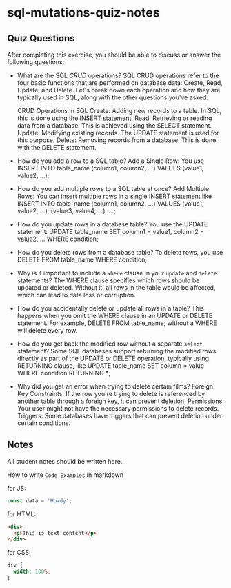 # sql-mutations-quiz-notes

## Quiz Questions

After completing this exercise, you should be able to discuss or answer the following questions:

- What are the SQL _CRUD_ operations?
  SQL CRUD operations refer to the four basic functions that are performed on database data: Create, Read, Update, and Delete. Let's break down each operation and how they are typically used in SQL, along with the other questions you've asked.

  CRUD Operations in SQL
  Create: Adding new records to a table. In SQL, this is done using the INSERT statement.
  Read: Retrieving or reading data from a database. This is achieved using the SELECT statement.
  Update: Modifying existing records. The UPDATE statement is used for this purpose.
  Delete: Removing records from a database. This is done with the DELETE statement.

- How do you add a row to a SQL table?
  Add a Single Row: You use INSERT INTO table_name (column1, column2, ...) VALUES (value1, value2, ...);

- How do you add multiple rows to a SQL table at once?
  Add Multiple Rows: You can insert multiple rows in a single INSERT statement like INSERT INTO table_name (column1, column2, ...) VALUES (value1, value2, ...), (value3, value4, ...), ...;

- How do you update rows in a database table?
  You use the UPDATE statement: UPDATE table_name SET column1 = value1, column2 = value2, ... WHERE condition;

- How do you delete rows from a database table?
  To delete rows, you use DELETE FROM table_name WHERE condition;

- Why is it important to include a `where` clause in your `update` and `delete` statements?
  The WHERE clause specifies which rows should be updated or deleted. Without it, all rows in the table would be affected, which can lead to data loss or corruption.

- How do you accidentally delete or update all rows in a table?
  This happens when you omit the WHERE clause in an UPDATE or DELETE statement. For example, DELETE FROM table_name; without a WHERE will delete every row.

- How do you get back the modified row without a separate `select` statement?
  Some SQL databases support returning the modified rows directly as part of the UPDATE or DELETE operation, typically using RETURNING clause, like UPDATE table_name SET column = value WHERE condition RETURNING \*;

- Why did you get an error when trying to delete certain films?
  Foreign Key Constraints: If the row you're trying to delete is referenced by another table through a foreign key, it can prevent deletion.
  Permissions: Your user might not have the necessary permissions to delete records.
  Triggers: Some databases have triggers that can prevent deletion under certain conditions.

## Notes

All student notes should be written here.

How to write `Code Examples` in markdown

for JS:

```javascript
const data = 'Howdy';
```

for HTML:

```html
<div>
  <p>This is text content</p>
</div>
```

for CSS:

```css
div {
  width: 100%;
}
```
